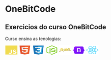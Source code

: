 <div>
<h1>OneBitCode</h1>
<h2>Exercicios do curso OneBitCode</h2>
<p> Curso ensina as tenologias:</p>
 <img align="center" alt="Kaue-Js" height="30" width="40" src="https://raw.githubusercontent.com/devicons/devicon/master/icons/javascript/javascript-plain.svg"/> <img align="center" alt="Kaue-HTML" height="30" width="40" src="https://raw.githubusercontent.com/devicons/devicon/master/icons/html5/html5-original.svg"/>
  <img align="center" alt="Kaue-CSS" height="30" width="40" src="https://raw.githubusercontent.com/devicons/devicon/master/icons/css3/css3-original.svg"/>
  <img align="center" alt="Kaue-Node" height="30" width="40" src="https://raw.githubusercontent.com/devicons/devicon/master/icons/nodejs/nodejs-original.svg"/>
 <img align="center" alt="Kaue-Babel" height="30" width="40" src="https://raw.githubusercontent.com/devicons/devicon/master/icons/babel/babel-original.svg"/>
 <img align="center" alt="kaue-Bootstrap" height="30" width="40" src="https://raw.githubusercontent.com/devicons/devicon/master/icons/bootstrap/bootstrap-original.svg"/>
 <img align="center" alt="kaue-React" height="30" width="40" src="https://raw.githubusercontent.com/devicons/devicon/master/icons/react/react-original.svg"/>
 
</div>
